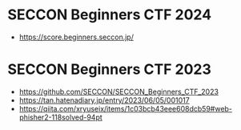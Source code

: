 # SECCON Beginners CTF 2024
- https://score.beginners.seccon.jp/

# SECCON Beginners CTF 2023
- https://github.com/SECCON/SECCON_Beginners_CTF_2023
- https://tan.hatenadiary.jp/entry/2023/06/05/001017
- https://qiita.com/xryuseix/items/1c03bcb43eee608dcb59#web-phisher2-118solved-94pt
